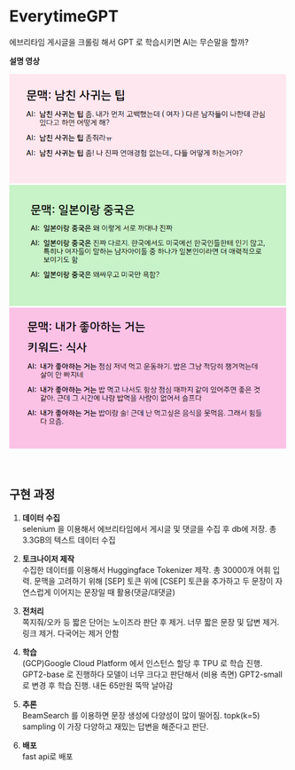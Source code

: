 # EverytimeGPT

에브리타임 게시글을 크롤링 해서 GPT 로 학습시키면 AI는 무슨말을 할까?

**설명 영상**
<br>

<img src="demo_imgs/everytime1.png" width="500">
<br>
<img src="demo_imgs/everytime2.png" width="500">
<br>
<img src="demo_imgs/everytime3.png" width="500">
<br>
<br>



<br>

## 구현 과정

1.  **데이터 수집**<br>
selenium 을 이용해서 에브리타임에서 게시글 및 댓글을 수집 후 db에 저장. 총 3.3GB의 텍스트 데이터 수집

2. **토크나이저 제작**<br>
수집한 데이터를 이용해서 Huggingface Tokenizer 제작. 총 30000개 어휘 입력. 문맥을 고려하기 위해 [SEP] 토큰 위에 [CSEP] 토큰을 추가하고 두 문장이 자연스럽게 이어지는 문장일 때 활용(댓글/대댓글)

3. **전처리**<br>
쪽지줘/오카 등 짧은 단어는 노이즈라 판단 후 제거. 너무 짧은 문장 및 답변 제거. 링크 제거. 다국어는 제거 안함 

4. **학습**<br>
(GCP)Google Cloud Platform 에서 인스턴스 할당 후 TPU 로 학습 진행. GPT2-base 로 진행하다 모델이 너무 크다고 판단해서 (비용 측면) GPT2-small 로 변경 후 학습 진행. 내돈 65만원 뚝딱 날아감

5. **추론**<br>
BeamSearch 를 이용하면 문장 생성에 다양성이 많이 떨어짐. topk(k=5) sampling 이 가장 다양하고 재밌는 답변을 해준다고 판단. 

6. **배포**<br>
fast api로 배포

<br>
<br>

